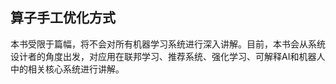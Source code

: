 ## 算子手工优化方式

本书受限于篇幅，将不会对所有机器学习系统进行深入讲解。目前，本书会从系统设计者的角度出发，对应用在联邦学习、推荐系统、强化学习、可解释AI和机器人中的相关核心系统进行讲解。
